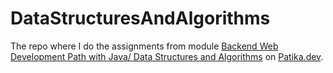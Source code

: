 # DataStructuresAndAlgorithms
The repo where I do the assignments from module [Backend Web Development Path with Java/ Data Structures and Algorithms]([https://app.patika.dev/moduller/veri-yapilari-ve-algoritmalar](https://academy.patika.dev/courses/veri-yapilari-ve-algoritmalar)https://academy.patika.dev/courses/veri-yapilari-ve-algoritmalar) on [Patika.dev](https://www.patika.dev).
